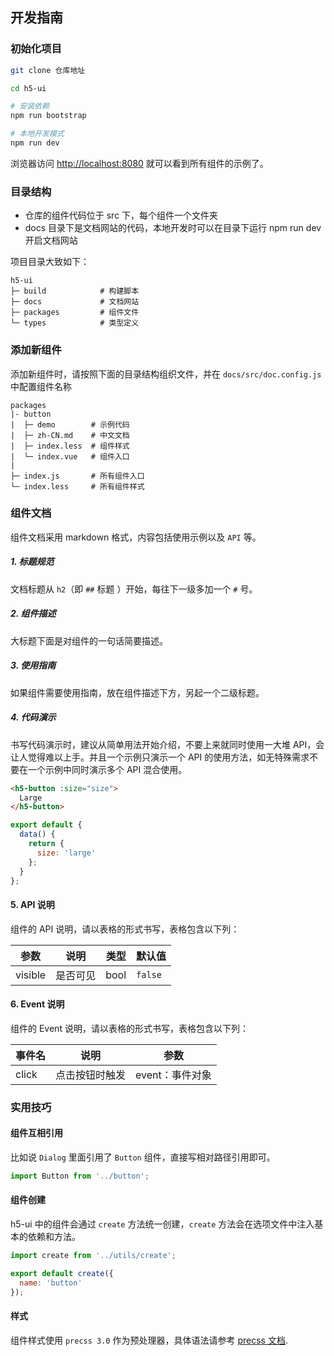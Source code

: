 ## 开发指南

### 初始化项目
```bash
git clone 仓库地址

cd h5-ui

# 安装依赖
npm run bootstrap

# 本地开发模式
npm run dev
```

浏览器访问 [http://localhost:8080](http://localhost:8080) 就可以看到所有组件的示例了。

### 目录结构

- 仓库的组件代码位于 src 下，每个组件一个文件夹
- docs 目录下是文档网站的代码，本地开发时可以在目录下运行 npm run dev 开启文档网站

项目目录大致如下：

```
h5-ui
├─ build            # 构建脚本
├─ docs             # 文档网站
├─ packages         # 组件文件
└─ types            # 类型定义
```

### 添加新组件

添加新组件时，请按照下面的目录结构组织文件，并在 `docs/src/doc.config.js` 中配置组件名称

```
packages
|- button
|  ├─ demo        # 示例代码
|  ├─ zh-CN.md    # 中文文档
|  ├─ index.less  # 组件样式
|  └─ index.vue   # 组件入口
|
├─ index.js       # 所有组件入口
└─ index.less     # 所有组件样式
```

### 组件文档

组件文档采用 markdown 格式，内容包括使用示例以及 `API` 等。

##### 1. 标题规范

文档标题从 `h2`（即 `##` 标题 ）开始，每往下一级多加一个 `#` 号。

##### 2. 组件描述

大标题下面是对组件的一句话简要描述。

##### 3. 使用指南

如果组件需要使用指南，放在组件描述下方，另起一个二级标题。

##### 4. 代码演示

书写代码演示时，建议从简单用法开始介绍，不要上来就同时使用一大堆 API，会让人觉得难以上手。并且一个示例只演示一个 API 的使用方法，如无特殊需求不要在一个示例中同时演示多个 API 混合使用。

```html
<h5-button :size="size">
  Large
</h5-button>
```

```javascript
export default {
  data() {
    return {
      size: 'large'
    };
  }
};
```

#### 5. API 说明

组件的 API 说明，请以表格的形式书写，表格包含以下列：

| 参数 | 说明 | 类型 | 默认值 |
| ------------ | ------------- | -------- | ---------- |
| visible | 是否可见 | bool | `false` |

#### 6. Event 说明

组件的 Event 说明，请以表格的形式书写，表格包含以下列：

| 事件名 | 说明 | 参数 |
|-----------|-----------|-----------|
| click | 点击按钮时触发 | event：事件对象 |

### 实用技巧

#### 组件互相引用

比如说 `Dialog` 里面引用了 `Button` 组件，直接写相对路径引用即可。

```js
import Button from '../button';
```

#### 组件创建

h5-ui 中的组件会通过 `create` 方法统一创建，`create` 方法会在选项文件中注入基本的依赖和方法。

```js
import create from '../utils/create';

export default create({
  name: 'button'
});
```

#### 样式

组件样式使用 `precss 3.0` 作为预处理器，具体语法请参考 [precss 文档](https://github.com/jonathantneal/precss).
